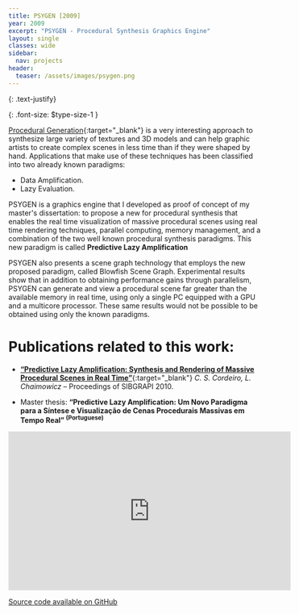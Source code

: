 ```yaml
---
title: PSYGEN [2009]
year: 2009
excerpt: "PSYGEN - Procedural Synthesis Graphics Engine"
layout: single
classes: wide
sidebar:
  nav: projects
header:
  teaser: /assets/images/psygen.png
---
```


{: .text-justify}

{: .font-size: $type-size-1 }

[Procedural Generation](https://en.wikipedia.org/wiki/Procedural_generation){:target="_blank"} is a very interesting approach to synthesize large variety of textures and 3D models and can help graphic artists to create complex scenes in less time than if they were shaped by hand. Applications that make use of these techniques has been classified into two already known paradigms:

* Data Amplification.
* Lazy Evaluation.

PSYGEN is a graphics engine that I developed as proof of concept of my master's dissertation: to propose a new for procedural synthesis that enables the real time visualization of massive procedural scenes using real time rendering techniques, parallel computing, memory management, and a combination of the two well known procedural synthesis paradigms. This new paradigm is called **Predictive Lazy Amplification**

PSYGEN also presents a scene graph technology that employs the new proposed paradigm, called Blowfish Scene Graph. Experimental results show that in addition to obtaining performance gains through parallelism, PSYGEN can generate and view a procedural scene far greater than the available memory in real time, using only a single PC equipped with a GPU and a multicore processor. These same results would not be possible to be obtained using only the known paradigms.

# Publications related to this work:

* [**“Predictive Lazy Amplification: Synthesis and Rendering of Massive Procedural Scenes in Real Time”**](https://ieeexplore.ieee.org/document/5720334){:target="_blank"}
*C. S. Cordeiro, L. Chaimowicz* – Proceedings of SIBGRAPI 2010.

* Master thesis: **“Predictive Lazy Amplification: Um Novo Paradigma para a Síntese e Visualização de Cenas Procedurais Massivas em Tempo Real” <sup>(Portuguese)</sup>**

<iframe width="560" height="315" src="https://www.youtube.com/embed/qNZ7O2-qyV4" frameborder="0"></iframe>

<br />

<a href="https://github.com/carluciosk8/psygen" target="_blank" title="Source code on GitHub"><i class="fab fa-fw fa-github"></i>Source code available on GitHub</a>
